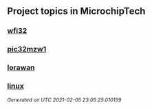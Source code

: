 ## Project topics in MicrochipTech

### [wfi32](wfi32)
### [pic32mzw1](pic32mzw1)
### [lorawan](lorawan)
### [linux](linux)


<sub><i>Generated on UTC 2021-02-05 23:05:25.010159</i></sub>
